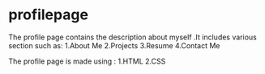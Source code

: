 # profilepage
The profile page contains the description about myself .It includes various section such as:
1.About Me
2.Projects
3.Resume
4.Contact Me

The profile page is made using :
1.HTML
2.CSS


